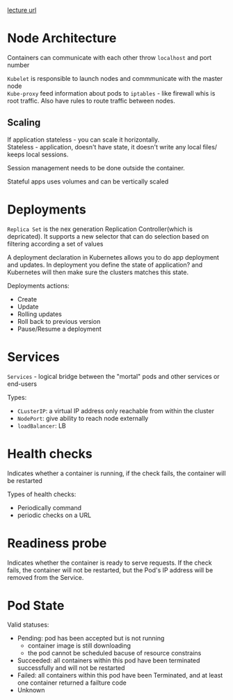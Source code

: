[lecture url](https://www.udemy.com/course/learn-devops-the-complete-kubernetes-course/learn/lecture/6058574#overview)  

# Node Architecture     
Containers can communicate with each other throw `localhost` and port number    

`Kubelet` is responsible to launch nodes and commmunicate with the master node  
`Kube-proxy` feed information about pods to `iptables` - like firewall whis is root traffic.
Also have rules to route traffic between nodes.     

## Scaling  
If application stateless - you can scale it horizontally.   
Stateless - application, doesn't have state, it doesn't write any local files/ keeps local sessions.

Session management needs to be done outside the container.  

Stateful apps uses volumes and can be vertically scaled     

# Deployments
`Replica Set` is the nex generation Replication Controller(which is depricated).
It supports a new selector that can do selection based on filtering according a set of values   

A deployment declaration in Kubernetes allows you to do app deployment and updates.
In deployment you define the state of application? and Kubernetes will then make sure
the clusters matches this state.    

Deployments actions:    
- Create
- Update    
- Rolling updates
- Roll back to previous version 
- Pause/Resume a deployment     

# Services  

`Services` - logical bridge between the "mortal" pods and other services or end-users   

Types:  
- `CLusterIP`: a virtual IP address only reachable from within the cluster
- `NodePort`: give ability to reach node externally 
- `loadBalancer`: LB    

# Health checks 

Indicates whether a container is running, if the check fails, the container will be restarted

Types of health checks:     
- Periodically command  
- periodic checks on a URL

# Readiness probe   

Indicates whether the container is ready to serve requests. If the check fails, the container
will not be restarted, but the Pod's IP address will be removed from the Service.

# Pod State 

Valid statuses: 
- Pending: pod has been accepted but is not running 
    - container image is still downloading
    - the pod cannot be scheduled bacuse of resource constrains
- Succeeded: all containers within this pod have been terminated successfully and will not be restarted
- Failed: all containers within this pod have been Terminated, and at least one container returned a failture code
- Unknown
